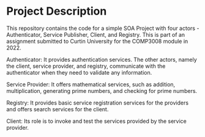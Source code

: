 # Project Description
This repository contains the code for a simple SOA Project with four actors - Authenticator, Service Publisher, Client, and Registry. This is part of an assignment submitted to Curtin University for the COMP3008 module in 2022.

Authenticator: It provides authentication services. The other actors, namely the client, service provider, and registry, communicate with the authenticator when they need to validate any information.

Service Provider: It offers mathematical services, such as addition, multiplication, generating prime numbers, and checking for prime numbers.

Registry: It provides basic service registration services for the providers and offers search services for the client.

Client: Its role is to invoke and test the services provided by the service provider.
